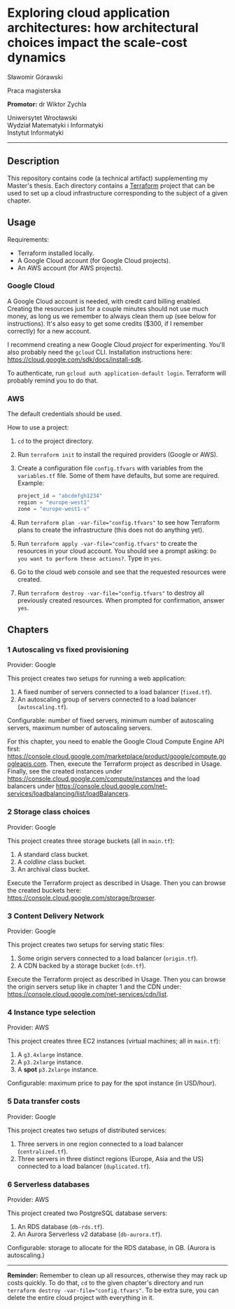 # Exploring cloud application architectures: how architectural choices impact the scale-cost dynamics

Sławomir Górawski

Praca magisterska

**Promotor:** dr Wiktor Zychla

Uniwersytet Wrocławski\
Wydział Matematyki i Informatyki\
Instytut Informatyki

---

## Description

This repository contains code (a technical artifact) supplementing my Master's thesis.
Each directory contains a [Terraform] project that can be used to set up a cloud infrastructure corresponding to the subject of a given chapter.

## Usage

Requirements:
* Terraform installed locally.
* A Google Cloud account (for Google Cloud projects).
* An AWS account (for AWS projects).

### Google Cloud

A Google Cloud account is needed, with credit card billing enabled.
Creating the resources just for a couple minutes should not use much money, as long us we remember to always clean them up (see below for instructions). It's also easy to get some credits ($300, if I remember correctly) for a new account.

I recommend creating a new Google Cloud _project_ for experimenting. You'll also probably need the `gcloud` CLI. Installation instructions here: https://cloud.google.com/sdk/docs/install-sdk.

To authenticate, run `gcloud auth application-default login`. Terraform will probably remind you to do that.

### AWS

The default credentials should be used.

How to use a project:
1. `cd` to the project directory.
2. Run `terraform init` to install the required providers (Google or AWS).
3. Create a configuration file `config.tfvars` with variables from the `variables.tf` file. Some of them have defaults, but some are required. Example:
    ```terraform
   project_id = "abcdefgh1234"
   region = "europe-west1"
   zone = "europe-west1-v"
    ```
4. Run `terraform plan -var-file="config.tfvars"` to see how Terraform plans to create the infrastructure (this does not do anything yet).
5. Run `terraform apply -var-file="config.tfvars"` to create the resources in your cloud account. You should see a prompt asking: `Do you want to perform these actions?`. Type in `yes`.

6. Go to the cloud web console and see that the requested resources were created.
7. Run `terraform destroy -var-file="config.tfvars"` to destroy all previously created resources. When prompted for confirmation, answer `yes`.


## Chapters

### 1 Autoscaling vs fixed provisioning

Provider: Google

This project creates two setups for running a web application:

1. A fixed number of servers connected to a load balancer (`fixed.tf`).
2. An autoscaling group of servers connected to a load balancer (`autoscaling.tf`).

Configurable: number of fixed servers, minimum number of autoscaling servers, maximum number of autoscaling servers.

For this chapter, you need to enable the Google Cloud Compute Engine API first: https://console.cloud.google.com/marketplace/product/google/compute.googleapis.com. Then, execute the Terraform project as described in Usage. Finally, see the created instances under https://console.cloud.google.com/compute/instances and the load balancers under https://console.cloud.google.com/net-services/loadbalancing/list/loadBalancers.

### 2 Storage class choices

Provider: Google

This project creates three storage buckets (all in `main.tf`):

1. A standard class bucket.
2. A _coldline_ class bucket.
3. An archival class bucket.

Execute the Terraform project as described in Usage.
Then you can browse the created buckets here: https://console.cloud.google.com/storage/browser.

### 3 Content Delivery Network

Provider: Google

This project creates two setups for serving static files:

1. Some origin servers connected to a load balancer (`origin.tf`).
2. A CDN backed by a storage bucket (`cdn.tf`).

Execute the Terraform project as described in Usage.
Then you can browse the origin servers setup like in chapter 1 and the CDN under: https://console.cloud.google.com/net-services/cdn/list.

### 4 Instance type selection

Provider: AWS

This project creates three EC2 instances (virtual machines; all in `main.tf`):

1. A `g3.4xlarge` instance.
2. A `p3.2xlarge` instance.
3. A **spot** `p3.2xlarge` instance.

Configurable: maximum price to pay for the spot instance (in USD/hour).

### 5 Data transfer costs

Provider: Google

This project creates two setups of distributed services:

1. Three servers in one region connected to a load balancer (`centralized.tf`).
2. Three servers in three distinct regions (Europe, Asia and the US) connected to a load balancer (`duplicated.tf`).

### 6 Serverless databases

Provider: AWS

This project created two PostgreSQL database servers:

1. An RDS database (`db-rds.tf`).
2. An Aurora Serverless v2 database (`db-aurora.tf`).

Configurable: storage to allocate for the RDS database, in GB. (Aurora is autoscaling.)

---

**Reminder:** Remember to clean up all resources, otherwise they may rack up costs quickly. To do that, `cd` to the given chapter's directory and run `terraform destroy -var-file="config.tfvars"`. To be extra sure, you can delete the entire cloud project with everything in it.

[Terraform]: https://www.terraform.io/
